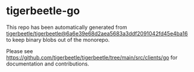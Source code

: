# tigerbeetle-go
This repo has been automatically generated from
[tigerbeetle/tigerbeetle@6a6e39e68d2aea5683a3ddf2091042fd45e4ba16](https://github.com/tigerbeetle/tigerbeetle/commit/6a6e39e68d2aea5683a3ddf2091042fd45e4ba16)
to keep binary blobs out of the monorepo.

Please see
<https://github.com/tigerbeetle/tigerbeetle/tree/main/src/clients/go>
for documentation and contributions.